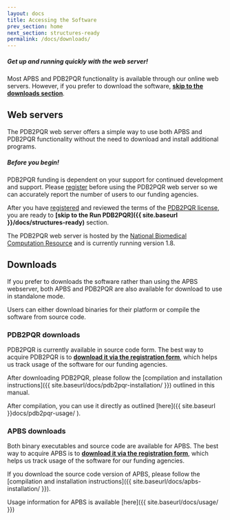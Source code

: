 ```yaml
---
layout: docs
title: Accessing the Software
prev_section: home
next_section: structures-ready
permalink: /docs/downloads/
---
```


<div class="note">
	<h5>Get up and running quickly with the web server!</h5>
	<p>Most APBS and PDB2PQR functionality is available through our online web servers. However, if you prefer to download the software, <a href="#downloads"><b>skip to the downloads section</b></a>.</p>
</div>

## Web servers

The PDB2PQR web server offers a simple way to use both APBS and PDB2PQR functionality without the need to download and install additional programs.

<div class="note warning">
	<h5>Before you begin!</h5>
	<p>PDB2PQR funding is dependent on your support for continued development and support. Please <a href="https://docs.google.com/forms/d/1CsftV09vLGIxeMHwevGy8SDVYKoihs8EWLNjsbjxIRw/viewform" target="_blank" >register</a> before using the PDB2PQR web server so we can accurately report the number of users to our funding agencies.</p>
</div>

After you have <a href="https://docs.google.com/forms/d/1CsftV09vLGIxeMHwevGy8SDVYKoihs8EWLNjsbjxIRw/viewform" target="_blank" >registered</a> and reviewed the terms of the [PDB2PQR license](http://electrostatics.github.io/apbs-pdb2pqr/docs/pdb2pqr-license/), you are ready to **[skip to the Run PDB2PQR]({{ site.baseurl }}/docs/structures-ready)** section.

The PDB2PQR web server is hosted by the <a target="_blank" href="http://nbcr.ucsd.edu">National Biomedical Computation Resource</a> and is currently running version 1.8.
<!-- TODO: Add link to Version 1.8 release notes -->

<h2 id="downloads">Downloads</h2>

If you prefer to downloads the software rather than using the APBS webserver, both APBS and PDB2PQR are also available for download to use in standalone mode.
<!-- TODO:  Add links to source compilation instructions -->
Users can either download binaries for their platform or compile the software from source code.

### PDB2PQR downloads

<p>PDB2PQR is currently available in source code form.
The best way to acquire PDB2PQR is to <a href="https://docs.google.com/forms/d/1CsftV09vLGIxeMHwevGy8SDVYKoihs8EWLNjsbjxIRw/viewform" target="_blank"><b>download it via the registration form</b></a>, which helps us track usage of the software for our funding agencies.</p>

After downloading PDB2PQR, please follow the [compilation and installation instructions]({{ site.baseurl/docs/pdb2pqr-installation/ }}) outlined in this manual.

After compilation, you can use it directly as outlined [here]({{ site.baseurl }}docs/pdb2pqr-usage/ ).

### APBS downloads

<p>Both binary executables and source code are available for APBS.
The best way to acquire APBS is to <a href="https://docs.google.com/forms/d/1CsftV09vLGIxeMHwevGy8SDVYKoihs8EWLNjsbjxIRw/viewform" target="_blank" ><b>download it via the registration form</b></a>, which helps us track usage of the software for our funding agencies.</p>

If you download the source code version of APBS, please follow the [compilation and installation instructions]({{ site.baseurl/docs/apbs-installation/ }}).

Usage information for APBS is available [here]({{ site.baseurl/docs/usage/ }})
